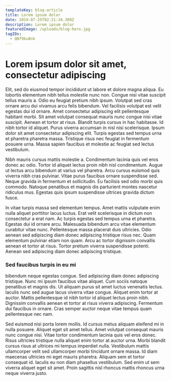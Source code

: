 ```yaml
---
templateKey: blog-article
title: Lorem ipsum dolor
date: 2019-07-25T02:21:34.309Z
description: Lorem ipsum dolor
featuredImage: /uploads/blog-hero.jpg
tagIDs:
  - QNf9ku8nk
---
```


# Lorem ipsum dolor sit amet, consectetur adipiscing

Elit, sed do eiusmod tempor incididunt ut labore et dolore magna aliqua. Eu lobortis elementum nibh tellus molestie nunc non. Congue nisi vitae suscipit tellus mauris a. Odio eu feugiat pretium nibh ipsum. Volutpat sed cras ornare arcu dui vivamus arcu felis bibendum. Vel facilisis volutpat est velit egestas dui id ornare. Amet consectetur adipiscing elit pellentesque habitant morbi. Sit amet volutpat consequat mauris nunc congue nisi vitae suscipit. Aenean et tortor at risus. Blandit turpis cursus in hac habitasse. Id nibh tortor id aliquet. Purus viverra accumsan in nisl nisi scelerisque. Ipsum dolor sit amet consectetur adipiscing elit. Turpis egestas sed tempus urna et pharetra pharetra massa. Tristique risus nec feugiat in fermentum posuere urna. Massa sapien faucibus et molestie ac feugiat sed lectus vestibulum.

Nibh mauris cursus mattis molestie a. Condimentum lacinia quis vel eros donec ac odio. Tortor id aliquet lectus proin nibh nisl condimentum. Augue ut lectus arcu bibendum at varius vel pharetra. Arcu cursus euismod quis viverra nibh cras pulvinar. Vitae purus faucibus ornare suspendisse sed. Neque gravida in fermentum et sollicitudin. Eu facilisis sed odio morbi quis commodo. Natoque penatibus et magnis dis parturient montes nascetur ridiculus mus. Egestas quis ipsum suspendisse ultrices gravida dictum fusce.

In vitae turpis massa sed elementum tempus. Amet mattis vulputate enim nulla aliquet porttitor lacus luctus. Erat velit scelerisque in dictum non consectetur a erat nam. Ac turpis egestas sed tempus urna et pharetra. Egestas dui id ornare arcu. Malesuada bibendum arcu vitae elementum curabitur vitae nunc. Pellentesque massa placerat duis ultricies. Odio aenean sed adipiscing diam donec adipiscing tristique risus nec. Quam elementum pulvinar etiam non quam. Arcu ac tortor dignissim convallis aenean et tortor at risus. Tortor pretium viverra suspendisse potenti. Aenean sed adipiscing diam donec adipiscing tristique.

### Sed faucibus turpis in eu mi

bibendum neque egestas congue. Sed adipiscing diam donec adipiscing tristique. Nunc mi ipsum faucibus vitae aliquet. Cum sociis natoque penatibus et magnis dis. Ut aliquam purus sit amet luctus venenatis lectus. Iaculis nunc sed augue lacus viverra vitae congue. Aliquet enim tortor at auctor. Mattis pellentesque id nibh tortor id aliquet lectus proin nibh. Dignissim convallis aenean et tortor at risus viverra adipiscing. Fermentum dui faucibus in ornare. Cras semper auctor neque vitae tempus quam pellentesque nec nam.

Sed euismod nisi porta lorem mollis. Id cursus metus aliquam eleifend mi in nulla posuere. Aliquet eget sit amet tellus. Amet volutpat consequat mauris nunc congue nisi. Vitae tortor condimentum lacinia quis vel eros donec. Risus ultricies tristique nulla aliquet enim tortor at auctor urna. Morbi blandit cursus risus at ultrices mi tempus imperdiet nulla. Vestibulum mattis ullamcorper velit sed ullamcorper morbi tincidunt ornare massa. Id diam maecenas ultricies mi eget mauris pharetra. Aliquam sem et tortor consequat id. Iaculis eu non diam phasellus vestibulum. Sed enim ut sem viverra aliquet eget sit amet. Proin sagittis nisl rhoncus mattis rhoncus urna neque viverra justo.
